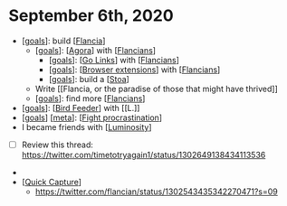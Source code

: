 # September 6th, 2020
- [[goals]]: build [[Flancia]]
    - [[goals]]: [[Agora]] with [[Flancians]]
        - [[goals]]: [[Go Links]] with [[Flancians]]
        - [[goals]]: [[Browser extensions]] with [[Flancians]]
        - [[goals]]: build a [[Stoa]]
    - Write [[Flancia, or the paradise of those that might have thrived]]
    - [[goals]]: find more [[Flancians]]
- [[goals]]: [[Bird Feeder]] with [[L.]]
- [[goals]] [[meta]]: [[Fight procrastination]]
- I became friends with [[Luminosity]]
- [ ] Review this thread: https://twitter.com/timetotryagain1/status/1302649138434113536 
- 
- [[Quick Capture]]
    - https://twitter.com/flancian/status/1302543435342270471?s=09



[//begin]: # "Autogenerated link references for markdown compatibility"
[Stoa]: ../stoa.md "Stoa"
[goals]: ../goals.md "Goals"
[Agora]: ../agora.md "Agora"
[Flancians]: ../flancians.md "Flancians"
[Go Links]: ../go-links.md "Go Links"
[Browser extensions]: ../browser-extensions.md "Browser Extensions"
[Flancia]: ../flancia.md "Flancia"
[Bird Feeder]: ../bird-feeder.md "Bird Feeder"
[meta]: ../meta.md "Meta"
[Fight procrastination]: ../fight-procrastination.md "Fight Procrastination"
[Luminosity]: ../luminosity.md "Luminosity"
[Quick Capture]: ../quick-capture.md "Quick Capture"
[//end]: # "Autogenerated link references"